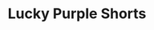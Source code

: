 ---
templateKey: blog-post
featuredpost: false
featuredimage: /assets/Lucky_Purple_Shorts.png
title: Lucky Purple Shorts
description: Special Items
testfield: 1578
---